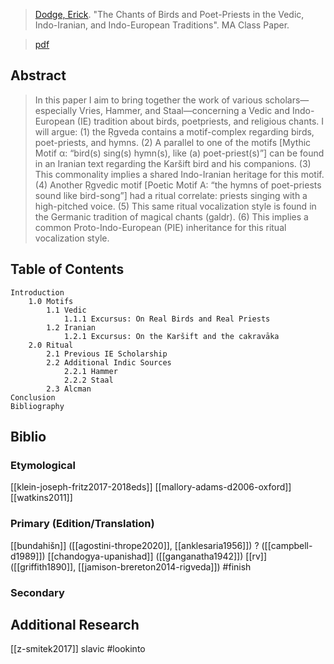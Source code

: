 > [Dodge, Erick](dodge.md). "The Chants of Birds and Poet-Priests in the Vedic, Indo-Iranian, and Indo-European Traditions". MA Class Paper.

> [pdf](a/dodge2021-birds.pdf)

## Abstract
> In this paper I aim to bring together the work of various scholars—especially Vries, Hammer, and Staal—concerning a Vedic and Indo-European (IE) tradition about birds, poetpriests, and religious chants. I will argue: (1) the Ṛgveda contains a motif-complex regarding birds, poet-priests, and hymns. (2) A parallel to one of the motifs [Mythic Motif α: “bird(s) sing(s) hymn(s), like (a) poet-priest(s)”] can be found in an Iranian text regarding the Karšift bird and his companions. (3) This commonality implies a shared Indo-Iranian heritage for this motif. (4) Another Ṛgvedic motif [Poetic Motif A: “the hymns of poet-priests sound like bird-song”] had a ritual correlate: priests singing with a high-pitched voice. (5) This same ritual vocalization style is found in the Germanic tradition of magical chants (galdr). (6) This implies a common Proto-Indo-European (PIE) inheritance for this ritual vocalization style.

## Table of Contents
```
Introduction
	1.0 Motifs
		1.1 Vedic
			1.1.1 Excursus: On Real Birds and Real Priests
		1.2 Iranian
			1.2.1 Excursus: On the Karšift and the cakravāka
	2.0 Ritual
		2.1 Previous IE Scholarship
		2.2 Additional Indic Sources
			2.2.1 Hammer
			2.2.2 Staal
		2.3 Alcman
Conclusion
Bibliography
```

## Biblio
### Etymological
[[klein-joseph-fritz2017-2018eds]]
[[mallory-adams-d2006-oxford]]
[[watkins2011]]
### Primary (Edition/Translation)
[[bundahišn]] ([[agostini-thrope2020]], [[anklesaria1956]])
? ([[campbell-d1989]])
[[chandogya-upanishad]] ([[ganganatha1942]])
[[rv]] ([[griffith1890]], [[jamison-brereton2014-rigveda]])
#finish 
### Secondary

## Additional Research
[[z-smitek2017]] slavic #lookinto